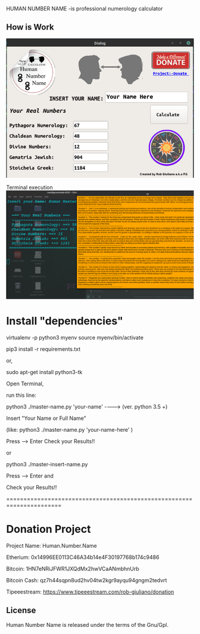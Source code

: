 

HUMAN NUMBER NAME -is professional numerology calculator



How is Work
---------------------

![](images/1.png)


Terminal execution
![](images/2.png)


Install "dependencies"
=========================

virtualenv -p python3 myenv
source myenv/bin/activate

pip3 install -r requirements.txt

or,

sudo apt-get install python3-tk




Open Terminal,

run this line:

   python3  ./master-name.py  'your-name'               ---->      (ver. python 3.5 +)

   Insert "Your Name or Full Name"

   (like: python3 ./master-name.py 'your-name-here' )

Press --> Enter
Check your Results!!


or

  python3  ./master-insert-name.py

Press --> Enter
and

Check your Results!!

======================================================================


Donation Project
================


Project Name: Human.Number.Name

Etherium:       0x14996EE0113C46A34b14e4F30197768b174c9486

Bitcoin:        1HN7eNRiJFWR1JXQdMx2hwVCaANmbhnUrb

Bitcoin Cash:   qz7h44sqpn8ud2hv04tw2kgr9ayqu94gngm2tedvrt

Tipeeestream:   https://www.tipeeestream.com/rob-giuliano/donation



License
--------------
Human Number Name is released under the terms of the Gnu/Gpl.

